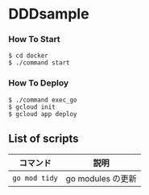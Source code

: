 # DDDsample

### How To Start

```
$ cd docker
$ ./command start
```

### How To Deploy

```
$ ./command exec_go
$ gcloud init
$ gcloud app deploy
```

## List of scripts

| コマンド              | 説明                          |
| --------------------- | ----------------------------- |
| `go mod tidy`            | go modules の更新            |
